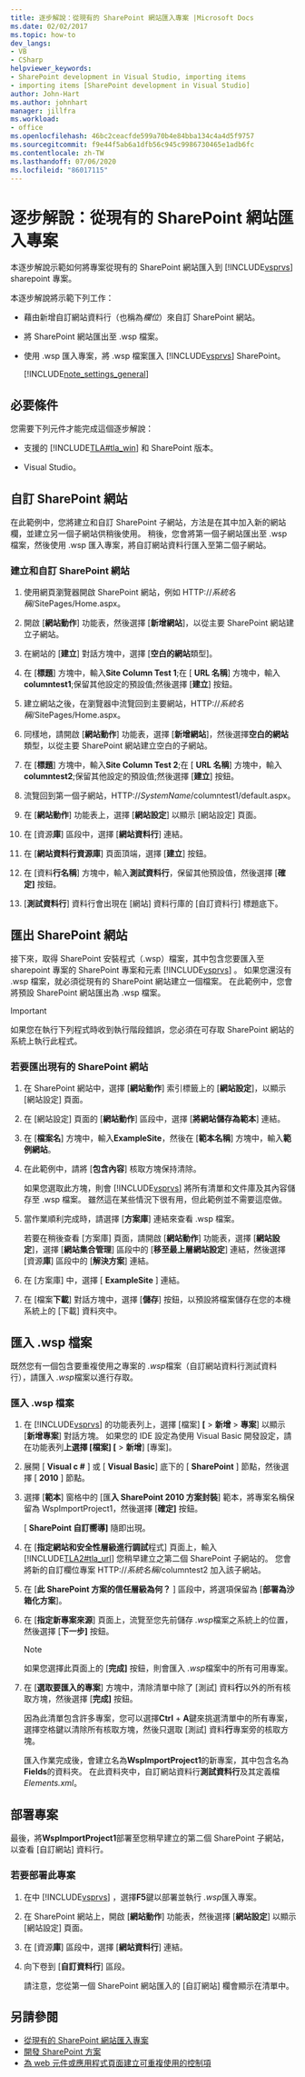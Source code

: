 ```yaml
---
title: 逐步解說：從現有的 SharePoint 網站匯入專案 |Microsoft Docs
ms.date: 02/02/2017
ms.topic: how-to
dev_langs:
- VB
- CSharp
helpviewer_keywords:
- SharePoint development in Visual Studio, importing items
- importing items [SharePoint development in Visual Studio]
author: John-Hart
ms.author: johnhart
manager: jillfra
ms.workload:
- office
ms.openlocfilehash: 46bc2ceacfde599a70b4e84bba134c4a4d5f9757
ms.sourcegitcommit: f9e44f5ab6a1dfb56c945c9986730465e1adb6fc
ms.contentlocale: zh-TW
ms.lasthandoff: 07/06/2020
ms.locfileid: "86017115"
---
```

# <a name="walkthrough-import-items-from-an-existing-sharepoint-site"></a>逐步解說：從現有的 SharePoint 網站匯入專案
  本逐步解說示範如何將專案從現有的 SharePoint 網站匯入到 [!INCLUDE[vsprvs](../sharepoint/includes/vsprvs-md.md)] sharepoint 專案。

 本逐步解說將示範下列工作：

- 藉由新增自訂網站資料行（也稱為*欄位*）來自訂 SharePoint 網站。

- 將 SharePoint 網站匯出至 .wsp 檔案。

- 使用 .wsp 匯入專案，將 .wsp 檔案匯入 [!INCLUDE[vsprvs](../sharepoint/includes/vsprvs-md.md)] SharePoint。

  [!INCLUDE[note_settings_general](../sharepoint/includes/note-settings-general-md.md)]

## <a name="prerequisites"></a>必要條件
 您需要下列元件才能完成這個逐步解說：

- 支援的 [!INCLUDE[TLA#tla_win](../sharepoint/includes/tlasharptla-win-md.md)] 和 SharePoint 版本。

- Visual Studio。

## <a name="customize-a-sharepoint-site"></a>自訂 SharePoint 網站
 在此範例中，您將建立和自訂 SharePoint 子網站，方法是在其中加入新的網站欄，並建立另一個子網站供稍後使用。 稍後，您會將第一個子網站匯出至 .wsp 檔案，然後使用 .wsp 匯入專案，將自訂網站資料行匯入至第二個子網站。

### <a name="to-create-and-customize-a-sharepoint-site"></a>建立和自訂 SharePoint 網站

1. 使用網頁瀏覽器開啟 SharePoint 網站，例如 HTTP://<em>系統名稱</em>/SitePages/Home.aspx。

2. 開啟 [**網站動作**] 功能表，然後選擇 [**新增網站**]，以從主要 SharePoint 網站建立子網站。

3. 在網站的 [**建立**] 對話方塊中，選擇 [**空白的網站**類型]。

4. 在 [**標題**] 方塊中，輸入**Site Column Test 1**;在 [ **URL 名稱**] 方塊中，輸入**columntest1**;保留其他設定的預設值;然後選擇 [**建立**] 按鈕。

5. 建立網站之後，在瀏覽器中流覽回到主要網站，HTTP://<em>系統名稱</em>/SitePages/Home.aspx。

6. 同樣地，請開啟 [**網站動作**] 功能表，選擇 [**新增網站**]，然後選擇**空白的網站**類型，以從主要 SharePoint 網站建立空白的子網站。

7. 在 [**標題**] 方塊中，輸入**Site Column Test 2**;在 [ **URL 名稱**] 方塊中，輸入**columntest2**;保留其他設定的預設值;然後選擇 [**建立**] 按鈕。

8. 流覽回到第一個子網站，HTTP://<em>SystemName</em>/columntest1/default.aspx。

9. 在 [**網站動作**] 功能表上，選擇 [**網站設定**] 以顯示 [網站設定] 頁面。

10. 在 [資源**庫**] 區段中，選擇 [**網站資料行**] 連結。

11. 在 [**網站資料行資源庫**] 頁面頂端，選擇 [**建立**] 按鈕。

12. 在 [資料**行名稱**] 方塊中，輸入**測試資料行**，保留其他預設值，然後選擇 [**確定]** 按鈕。

13. [**測試資料行**] 資料行會出現在 [網站] 資料行庫的 [自訂資料行] 標題底下。

## <a name="exporting-the-sharepoint-site"></a>匯出 SharePoint 網站
 接下來，取得 SharePoint 安裝程式（.wsp）檔案，其中包含您要匯入至 sharepoint 專案的 SharePoint 專案和元素 [!INCLUDE[vsprvs](../sharepoint/includes/vsprvs-md.md)] 。 如果您還沒有 .wsp 檔案，就必須從現有的 SharePoint 網站建立一個檔案。 在此範例中，您會將預設 SharePoint 網站匯出為 .wsp 檔案。

> [!IMPORTANT]
> 如果您在執行下列程式時收到執行階段錯誤，您必須在可存取 SharePoint 網站的系統上執行此程式。

### <a name="to-export-an-existing-sharepoint-site"></a>若要匯出現有的 SharePoint 網站

1. 在 SharePoint 網站中，選擇 [**網站動作**] 索引標籤上的 [**網站設定**]，以顯示 [網站設定] 頁面。

2. 在 [網站設定] 頁面的 [**網站動作**] 區段中，選擇 [**將網站儲存為範本**] 連結。

3. 在 [**檔案名**] 方塊中，輸入**ExampleSite**，然後在 [**範本名稱**] 方塊中，輸入**範例網站**。

4. 在此範例中，請將 [**包含內容**] 核取方塊保持清除。

     如果您選取此方塊，則會 [!INCLUDE[vsprvs](../sharepoint/includes/vsprvs-md.md)] 將所有清單和文件庫及其內容儲存至 .wsp 檔案。 雖然這在某些情況下很有用，但此範例並不需要這麼做。

5. 當作業順利完成時，請選擇 [**方案庫**] 連結來查看 .wsp 檔案。

     若要在稍後查看 [方案庫] 頁面，請開啟 [**網站動作**] 功能表，選擇 [**網站設定**]，選擇 [**網站集合管理**] 區段中的 [**移至最上層網站設定**] 連結，然後選擇 [資源**庫**] 區段中的 [**解決方案**] 連結。

6. 在 [方案庫] 中，選擇 [ **ExampleSite** ] 連結。

7. 在 [檔案**下載**] 對話方塊中，選擇 [**儲存**] 按鈕，以預設將檔案儲存在您的本機系統上的 [下載] 資料夾中。

## <a name="import-the-wsp-file"></a>匯入 .wsp 檔案
 既然您有一個包含要重複使用之專案的 *.wsp*檔案（自訂網站資料行測試資料行），請匯入 *.wsp*檔案以進行存取。

### <a name="to-import-a-wsp-file"></a>匯入 .wsp 檔案

1. 在 [!INCLUDE[vsprvs](../sharepoint/includes/vsprvs-md.md)] 的功能表列上，選擇 [檔案] **[**  >  **新增**  >  **專案**] 以顯示 [**新增專案**] 對話方塊。 如果您的 IDE 設定為使用 Visual Basic 開發設定，請在功能表列**上選擇 [檔案] [**  >  **新增**] [專案]。

2. 展開 [ **Visual c #** ] 或 [ **Visual Basic**] 底下的 [ **SharePoint** ] 節點，然後選擇 [ **2010** ] 節點。

3. 選擇 [**範本**] 窗格中的 [匯**入 SharePoint 2010 方案封裝**] 範本，將專案名稱保留為 WspImportProject1，然後選擇 [**確定]** 按鈕。

    [ **SharePoint 自訂嚮導]** 隨即出現。

4. 在 [**指定網站和安全性層級進行調試**程式] 頁面上，輸入 [!INCLUDE[TLA2#tla_url](../sharepoint/includes/tla2sharptla-url-md.md)] 您稍早建立之第二個 SharePoint 子網站的。 您會將新的自訂欄位專案 HTTP://<em>系統名稱</em>/columntest2 加入該子網站。

5. 在 [**此 SharePoint 方案的信任層級為何？** ] 區段中，將選項保留為 [**部署為沙箱化方案**]。

6. 在 [**指定新專案來源**] 頁面上，流覽至您先前儲存 *.wsp*檔案之系統上的位置，然後選擇 [**下一步]** 按鈕。

   > [!NOTE]
   > 如果您選擇此頁面上的 [**完成]** 按鈕，則會匯入 *.wsp*檔案中的所有可用專案。

7. 在 [**選取要匯入的專案**] 方塊中，清除清單中除了 [測試] 資料**行**以外的所有核取方塊，然後選擇 [**完成]** 按鈕。

    因為此清單包含許多專案，您可以選擇**Ctrl** + **A**鍵來挑選清單中的所有專案，選擇空格鍵以清除所有核取方塊，然後只選取 [測試] 資料**行**專案旁的核取方塊。

    匯入作業完成後，會建立名為**WspImportProject1**的新專案，其中包含名為**Fields**的資料夾。 在此資料夾中，自訂網站資料行**測試資料行**及其定義檔*Elements.xml*。

## <a name="deploy-the-project"></a>部署專案
 最後，將**WspImportProject1**部署至您稍早建立的第二個 SharePoint 子網站，以查看 [自訂網站] 資料行。

### <a name="to-deploy-the-project"></a>若要部署此專案

1. 在中 [!INCLUDE[vsprvs](../sharepoint/includes/vsprvs-md.md)] ，選擇**F5**鍵以部署並執行 *.wsp*匯入專案。

2. 在 SharePoint 網站上，開啟 [**網站動作**] 功能表，然後選擇 [**網站設定**] 以顯示 [網站設定] 頁面。

3. 在 [資源**庫**] 區段中，選擇 [**網站資料行**] 連結。

4. 向下卷到 [**自訂資料行**] 區段。

     請注意，您從第一個 SharePoint 網站匯入的 [自訂網站] 欄會顯示在清單中。

## <a name="see-also"></a>另請參閱
- [從現有的 SharePoint 網站匯入專案](../sharepoint/importing-items-from-an-existing-sharepoint-site.md)
- [開發 SharePoint 方案](../sharepoint/developing-sharepoint-solutions.md)
- [為 web 元件或應用程式頁面建立可重複使用的控制項](../sharepoint/creating-reusable-controls-for-web-parts-or-application-pages.md)
